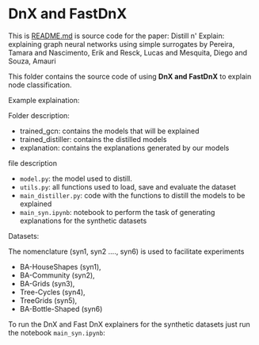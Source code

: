 
# DnX and FastDnX 


This is [README.md](https://github.com/tamararruda/DnX/files/9826113/README.md)
is source code for the paper: Distill n' Explain: explaining graph neural networks using simple surrogates by Pereira, Tamara and Nascimento, Erik and Resck, Lucas and Mesquita, Diego and Souza, Amauri

This folder contains the source code of using **DnX and FastDnX** to explain node classification. 



Example explaination:

Folder description:
  * trained_gcn: contains the models that will be explained
  * trained_distiller: contains the distilled models
  * explanation: contains the explanations generated by our models

file description
  * `model.py`: the model used to distill.
  * `utils.py`: all functions used to load, save and evaluate the dataset
  * `main_distiller.py`: code with the functions to distill the models to be explained
  * `main_syn.ipynb`: notebook to perform the task of generating explanations for the synthetic datasets
  
Datasets: 

The nomenclature (syn1, syn2 ...., syn6) is used to facilitate experiments

  * BA-HouseShapes (syn1), 
  * BA-Community (syn2), 
  * BA-Grids (syn3), 
  * Tree-Cycles (syn4), 
  * TreeGrids (syn5), 
  * BA-Bottle-Shaped (syn6) 

To run the DnX and Fast DnX explainers for the synthetic datasets just run the notebook `main_syn.ipynb`:

